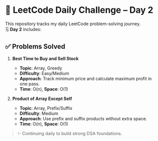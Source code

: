# 🚀 LeetCode Daily Challenge – Day 2

This repository tracks my daily LeetCode problem-solving journey.  
🗓️ **Day 2** includes:

## ✅ Problems Solved

1. **Best Time to Buy and Sell Stock**  
   - **Topic**: Array, Greedy  
   - **Difficulty**: Easy/Medium  
   - **Approach**: Track minimum price and calculate maximum profit in one pass.  
   - **Time**: O(n), **Space**: O(1)

2. **Product of Array Except Self**  
   - **Topic**: Array, Prefix/Suffix  
   - **Difficulty**: Medium  
   - **Approach**: Use prefix and suffix products without extra space.  
   - **Time**: O(n), **Space**: O(1)


> ✨ Continuing daily to build strong DSA foundations.
